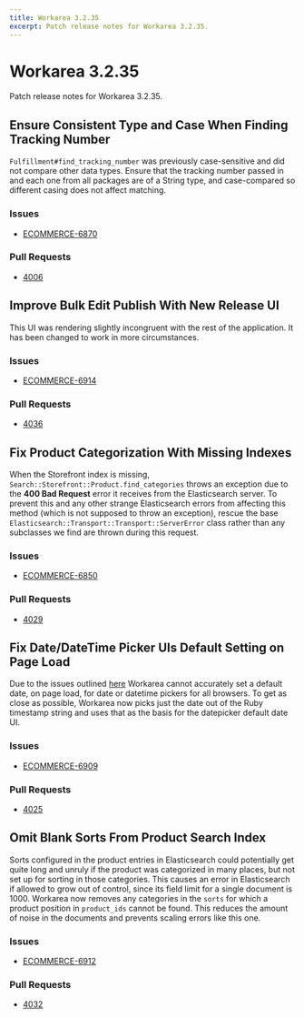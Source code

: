 ```yaml
---
title: Workarea 3.2.35
excerpt: Patch release notes for Workarea 3.2.35.
---
```


# Workarea 3.2.35

Patch release notes for Workarea 3.2.35.

## Ensure Consistent Type and Case When Finding Tracking Number

`Fulfillment#find_tracking_number` was previously case-sensitive and did
not compare other data types. Ensure that the tracking number passed in
and each one from all packages are of a String type, and case-compared
so different casing does not affect matching.

### Issues

- [ECOMMERCE-6870](https://jira.tools.weblinc.com/browse/ECOMMERCE-6870)

### Pull Requests

- [4006](https://stash.tools.weblinc.com/projects/WL/repos/workarea/pull-requests/4006/overview)

## Improve Bulk Edit Publish With New Release UI

This UI was rendering slightly incongruent with the rest of the
application. It has been changed to work in more circumstances.

### Issues

- [ECOMMERCE-6914](https://jira.tools.weblinc.com/browse/ECOMMERCE-6914)

### Pull Requests

- [4036](https://stash.tools.weblinc.com/projects/WL/repos/workarea/pull-requests/4036/overview)

## Fix Product Categorization With Missing Indexes

When the Storefront index is missing,
`Search::Storefront::Product.find_categories` throws an exception due to
the **400 Bad Request** error it receives from the Elasticsearch server.
To prevent this and any other strange Elasticsearch errors from
affecting this method (which is not supposed to throw an exception),
rescue the base `Elasticsearch::Transport::Transport::ServerError` class
rather than any subclasses we find are thrown during this request.

### Issues

- [ECOMMERCE-6850](https://jira.tools.weblinc.com/browse/ECOMMERCE-6850)

### Pull Requests

- [4029](https://stash.tools.weblinc.com/projects/WL/repos/workarea/pull-requests/4029/overview)

## Fix Date/DateTime Picker UIs Default Setting on Page Load

Due to the issues outlined
[here](https://developer.mozilla.org/en-US/docs/Web/JavaScript/Reference/Global_Objects/Date#Timestamp_string)
Workarea cannot accurately set a default date, on page load, for date
or datetime pickers for all browsers. To get as close as possible,
Workarea now picks just the date out of the Ruby timestamp string and
uses that as the basis for the datepicker default date UI.

### Issues

- [ECOMMERCE-6909](https://jira.tools.weblinc.com/browse/ECOMMERCE-6909)

### Pull Requests

- [4025](https://stash.tools.weblinc.com/projects/WL/repos/workarea/pull-requests/4025/overview)

## Omit Blank Sorts From Product Search Index

Sorts configured in the product entries in Elasticsearch could
potentially get quite long and unruly if the product was categorized in
many places, but not set up for sorting in those categories. This causes
an error in Elasticsearch if allowed to grow out of control, since its
field limit for a single document is 1000. Workarea now removes any
categories in the `sorts` for which a product position in `product_ids`
cannot be found. This reduces the amount of noise in the documents and
prevents scaling errors like this one.

### Issues

- [ECOMMERCE-6912](https://jira.tools.weblinc.com/browse/ECOMMERCE-6912)

### Pull Requests

- [4032](https://stash.tools.weblinc.com/projects/WL/repos/workarea/pull-requests/4032/overview)

